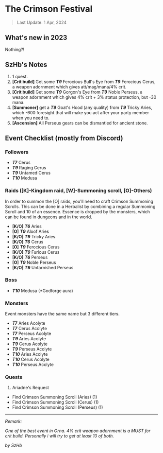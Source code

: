 # The Crimson Festival

> Last Update: 1 Apr, 2024

## What's new in 2023

Nothing?!

## SzHb's Notes

1. 1 quest. 
2. **[Crit build]** Get some ***T9*** Ferocious Bull's Eye from ***T9*** Ferocious Cerus, a weapon adornment which gives att/mag/mana/4% crit.
3. **[Crit build]** Get some ***T9*** Gorgon's Eye from ***T9*** Noble Perseus, a weapon adornment which gives 4% crit + 3% status protection, but -30 mana.
4. **[Summoner]** get a ***T9*** Goat's Hood (any quality) from ***T9*** Tricky Aries, which -600 foresight that will make you act after your party member when you need to.
5. **[Ascension]** All Perseus gears can be dismantled for ancient stone.

## Event Checklist (mostly from Discord)

### Followers

- ***T7*** Cerus
- ***T9*** Raging Cerus
- ***T9*** Untamed Cerus
- ***T10*** Medusa

### Raids ([K]-Kingdom raid, [W]-Summoning scroll, [O]-Others)

In order to summon the [O] raids, you'll need to craft Crimson Summoning Scrolls. This can be done in a Herbalist by combining a regular Summoning Scroll and 10 of an essence. Essence is dropped by the monsters, which can be found in dungeons and in the world.

- **[K/O]** ***T6*** Aries
- **[O]** ***T9*** Aloof Aries
- **[K/O]** ***T9*** Tricky Aries
- **[K/O]** ***T6*** Cerus
- **[O]** ***T9*** Ferocious Cerus
- **[K/O]** ***T9*** Furious Cerus
- **[K/O]** ***T6*** Perseus
- **[O]** ***T9*** Noble Perseus
- **[K/O]** ***T9*** Untarnished Perseus

### Boss

- ***T10*** Medusa (*Godforge aura)

### Monsters

Event monsters have the same name but 3 different tiers.

- ***T7*** Aries Acolyte
- ***T7*** Cerus Acolyte
- ***T7*** Perseus Acolyte
- ***T9*** Aries Acolyte
- ***T9*** Cerus Acolyte
- ***T9*** Perseus Acolyte
- ***T10*** Aries Acolyte
- ***T10*** Cerus Acolyte
- ***T10*** Perseus Acolyte

### Quests

1. Ariadne's Request
- Find Crimson Summoning Scroll (Aries) (1)
- Find Crimson Summoning Scroll (Cerus) (1)
- Find Crimson Summoning Scroll (Perseus) (1)

---

*Remark:*

*One of the best event in Orna. 4% crit weapon adornment is a MUST for crit build. Personally i will try to get at least 10 of both.*

*by SzHb*